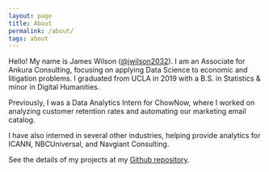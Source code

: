```yaml
---
layout: page
title: About
permalink: /about/
tags: about
---
```


Hello! My name is James Wilson ([@jwilson2032](https://twitter.com/jwilson2032)). I am an Associate for Ankura Consulting, focusing on applying Data Science to economic and litigation problems. I graduated from UCLA in 2019 with a B.S. in Statistics & minor in Digital Humanities. 

Previously, I was a Data Analytics Intern for ChowNow, where I worked on analyzing customer retention rates and automating our marketing email catalog. 

I have also interned in several other industries, helping provide analytics for ICANN, NBCUniversal, and Navgiant Consulting. 

See the details of my projects at my [Github repository](https://github.com/JamesWWilson).
